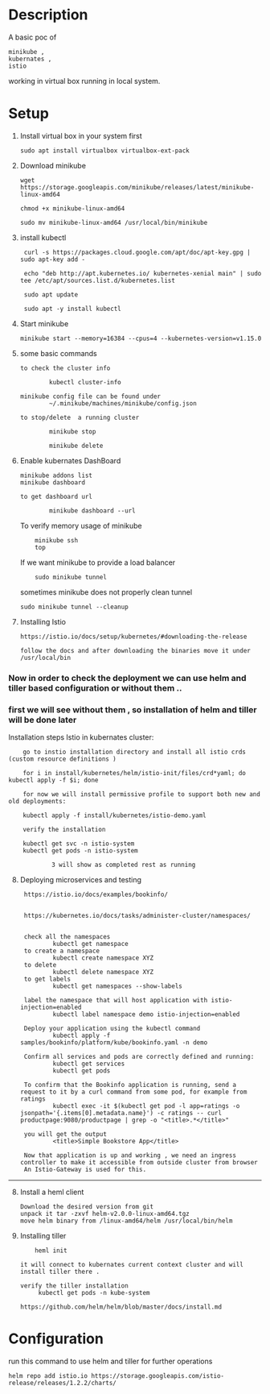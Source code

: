 # Description

A basic poc of

    minikube , 
    kubernates , 
    istio 

working in virtual box running in local system.

# Setup

1.  Install virtual box in your system first 

        sudo apt install virtualbox virtualbox-ext-pack

2.  Download minikube

        wget https://storage.googleapis.com/minikube/releases/latest/minikube-linux-amd64

        chmod +x minikube-linux-amd64

        sudo mv minikube-linux-amd64 /usr/local/bin/minikube

3. install kubectl

        curl -s https://packages.cloud.google.com/apt/doc/apt-key.gpg | sudo apt-key add -

        echo "deb http://apt.kubernetes.io/ kubernetes-xenial main" | sudo tee /etc/apt/sources.list.d/kubernetes.list

        sudo apt update

        sudo apt -y install kubectl

4.  Start minikube

        minikube start --memory=16384 --cpus=4 --kubernetes-version=v1.15.0

5.  some basic commands

        to check the cluster info
        
                kubectl cluster-info
        
        minikube config file can be found under
                ~/.minikube/machines/minikube/config.json

        to stop/delete  a running cluster

                minikube stop 

                minikube delete


6.  Enable kubernates DashBoard

        minikube addons list
        minikube dashboard

        to get dashboard url 

                minikube dashboard --url


    To verify memory usage of minikube 

            minikube ssh
            top

    If we want minikube to provide a load balancer 

            sudo minikube tunnel 

    sometimes minikube does not properly clean tunnel 

        sudo minikube tunnel --cleanup

7.  Installing Istio

        https://istio.io/docs/setup/kubernetes/#downloading-the-release

        follow the docs and after downloading the binaries move it under /usr/local/bin


###  Now in order to check the deployment we can use helm and tiller based configuration or without them ..

### first we will see without them , so installation of helm and tiller will be done later

Installation steps Istio in kubernates cluster:

        go to instio installation directory and install all istio crds (custom resource definitions )
        
        for i in install/kubernetes/helm/istio-init/files/crd*yaml; do kubectl apply -f $i; done

        for now we will install permissive profile to support both new and old deployments:

        kubectl apply -f install/kubernetes/istio-demo.yaml

        verify the installation

        kubectl get svc -n istio-system
        kubectl get pods -n istio-system

                3 will show as completed rest as running
        


8. Deploying microservices and testing 

        https://istio.io/docs/examples/bookinfo/


        https://kubernetes.io/docs/tasks/administer-cluster/namespaces/
        

        check all the namespaces
                kubectl get namespace
        to create a namespace
                kubectl create namespace XYZ
        to delete 
                kubectl delete namespace XYZ
        to get labels
                kubectl get namespaces --show-labels

        label the namespace that will host application with istio-injection=enabled
                kubectl label namespace demo istio-injection=enabled
        
        Deploy your application using the kubectl command
                kubectl apply -f samples/bookinfo/platform/kube/bookinfo.yaml -n demo

        Confirm all services and pods are correctly defined and running:
                kubectl get services
                kubectl get pods
        
        To confirm that the Bookinfo application is running, send a request to it by a curl command from some pod, for example from ratings
                kubectl exec -it $(kubectl get pod -l app=ratings -o jsonpath='{.items[0].metadata.name}') -c ratings -- curl productpage:9080/productpage | grep -o "<title>.*</title>"
        
        you will get the output 
                <title>Simple Bookstore App</title>

        Now that application is up and working , we need an ingress controller to make it accessible from outside cluster from browser
        An Istio-Gateway is used for this.



---



8.  Install a heml client

        Download the desired version from git 
        unpack it tar -zxvf helm-v2.0.0-linux-amd64.tgz
        move helm binary from /linux-amd64/helm /usr/local/bin/helm

9.  Installing tiller

            heml init

        it will connect to kubernates current context cluster and will install tiller there .

        verify the tiller installation
             kubectl get pods -n kube-system

        https://github.com/helm/helm/blob/master/docs/install.md

# Configuration

run this command to use helm and tiller for further operations

    helm repo add istio.io https://storage.googleapis.com/istio-release/releases/1.2.2/charts/


